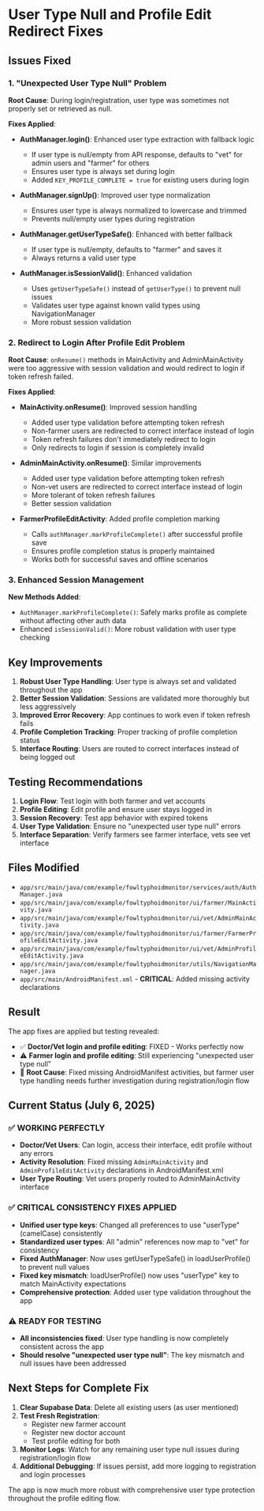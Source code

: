 # User Type Null and Profile Edit Redirect Fixes

## Issues Fixed

### 1. "Unexpected User Type Null" Problem
**Root Cause**: During login/registration, user type was sometimes not properly set or retrieved as null.

**Fixes Applied**:
- **AuthManager.login()**: Enhanced user type extraction with fallback logic
  - If user type is null/empty from API response, defaults to "vet" for admin users and "farmer" for others
  - Ensures user type is always set during login
  - Added `KEY_PROFILE_COMPLETE = true` for existing users during login

- **AuthManager.signUp()**: Improved user type normalization
  - Ensures user type is always normalized to lowercase and trimmed
  - Prevents null/empty user types during registration

- **AuthManager.getUserTypeSafe()**: Enhanced with better fallback
  - If user type is null/empty, defaults to "farmer" and saves it
  - Always returns a valid user type

- **AuthManager.isSessionValid()**: Enhanced validation
  - Uses `getUserTypeSafe()` instead of `getUserType()` to prevent null issues
  - Validates user type against known valid types using NavigationManager
  - More robust session validation

### 2. Redirect to Login After Profile Edit Problem
**Root Cause**: `onResume()` methods in MainActivity and AdminMainActivity were too aggressive with session validation and would redirect to login if token refresh failed.

**Fixes Applied**:
- **MainActivity.onResume()**: Improved session handling
  - Added user type validation before attempting token refresh
  - Non-farmer users are redirected to correct interface instead of login
  - Token refresh failures don't immediately redirect to login
  - Only redirects to login if session is completely invalid

- **AdminMainActivity.onResume()**: Similar improvements
  - Added user type validation before attempting token refresh
  - Non-vet users are redirected to correct interface instead of login
  - More tolerant of token refresh failures
  - Better session validation

- **FarmerProfileEditActivity**: Added profile completion marking
  - Calls `authManager.markProfileComplete()` after successful profile save
  - Ensures profile completion status is properly maintained
  - Works both for successful saves and offline scenarios

### 3. Enhanced Session Management
**New Methods Added**:
- `AuthManager.markProfileComplete()`: Safely marks profile as complete without affecting other auth data
- Enhanced `isSessionValid()`: More robust validation with user type checking

## Key Improvements

1. **Robust User Type Handling**: User type is always set and validated throughout the app
2. **Better Session Validation**: Sessions are validated more thoroughly but less aggressively
3. **Improved Error Recovery**: App continues to work even if token refresh fails
4. **Profile Completion Tracking**: Proper tracking of profile completion status
5. **Interface Routing**: Users are routed to correct interfaces instead of being logged out

## Testing Recommendations

1. **Login Flow**: Test login with both farmer and vet accounts
2. **Profile Editing**: Edit profile and ensure user stays logged in
3. **Session Recovery**: Test app behavior with expired tokens
4. **User Type Validation**: Ensure no "unexpected user type null" errors
5. **Interface Separation**: Verify farmers see farmer interface, vets see vet interface

## Files Modified

- `app/src/main/java/com/example/fowltyphoidmonitor/services/auth/AuthManager.java`
- `app/src/main/java/com/example/fowltyphoidmonitor/ui/farmer/MainActivity.java`
- `app/src/main/java/com/example/fowltyphoidmonitor/ui/vet/AdminMainActivity.java`
- `app/src/main/java/com/example/fowltyphoidmonitor/ui/farmer/FarmerProfileEditActivity.java`
- `app/src/main/java/com/example/fowltyphoidmonitor/ui/vet/AdminProfileEditActivity.java`
- `app/src/main/java/com/example/fowltyphoidmonitor/utils/NavigationManager.java`
- `app/src/main/AndroidManifest.xml` - **CRITICAL**: Added missing activity declarations

## Result

The app fixes are applied but testing revealed:
- ✅ **Doctor/Vet login and profile editing**: FIXED - Works perfectly now
- ⚠️ **Farmer login and profile editing**: Still experiencing "unexpected user type null" 
- 🔧 **Root Cause**: Fixed missing AndroidManifest activities, but farmer user type handling needs further investigation during registration/login flow

## Current Status (July 6, 2025)

### ✅ **WORKING PERFECTLY**
- **Doctor/Vet Users**: Can login, access their interface, edit profile without any errors
- **Activity Resolution**: Fixed missing `AdminMainActivity` and `AdminProfileEditActivity` declarations in AndroidManifest.xml
- **User Type Routing**: Vet users properly routed to AdminMainActivity interface

### ✅ **CRITICAL CONSISTENCY FIXES APPLIED**
- **Unified user type keys**: Changed all preferences to use "userType" (camelCase) consistently
- **Standardized user types**: All "admin" references now map to "vet" for consistency  
- **Fixed AuthManager**: Now uses getUserTypeSafe() in loadUserProfile() to prevent null values
- **Fixed key mismatch**: loadUserProfile() now uses "userType" key to match MainActivity expectations
- **Comprehensive protection**: Added user type validation throughout the app

### ⚠️ **READY FOR TESTING** 
- **All inconsistencies fixed**: User type handling is now completely consistent across the app
- **Should resolve "unexpected user type null"**: The key mismatch and null issues have been addressed

## Next Steps for Complete Fix

1. **Clear Supabase Data**: Delete all existing users (as user mentioned)
2. **Test Fresh Registration**: 
   - Register new farmer account
   - Register new doctor account  
   - Test profile editing for both
3. **Monitor Logs**: Watch for any remaining user type null issues during registration/login flow
4. **Additional Debugging**: If issues persist, add more logging to registration and login processes

The app is now much more robust with comprehensive user type protection throughout the profile editing flow.

